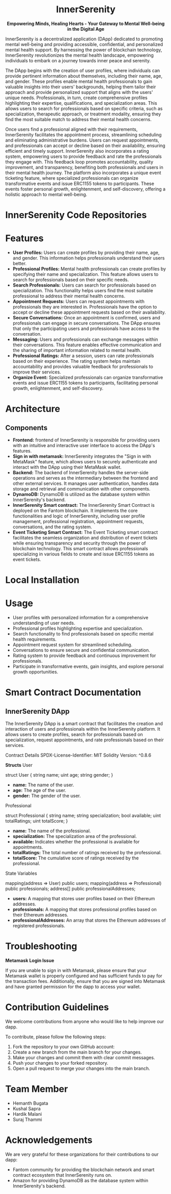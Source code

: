 <div align="center">
  <h1>InnerSerenity</h1>
  <p>
    <strong>Empowering Minds, Healing Hearts - Your Gateway to Mental Well-being in the Digital Age</strong>
  </p>
  
</div>

InnerSerenity is a decentralized application (DApp) dedicated to promoting mental well-being and providing accessible, confidential, and personalized mental health support. By harnessing the power of blockchain technology, InnerSerenity revolutionizes the mental health landscape, empowering individuals to embark on a journey towards inner peace and serenity.

The DApp begins with the creation of user profiles, where individuals can provide pertinent information about themselves, including their name, age, and gender. These profiles enable mental health professionals to gain valuable insights into their users' backgrounds, helping them tailor their approach and provide personalized support that aligns with the users' unique needs. Professionals, in turn, create comprehensive profiles highlighting their expertise, qualifications, and specialization areas. This allows users to search for professionals based on specific criteria, such as specialization, therapeutic approach, or treatment modality, ensuring they find the most suitable match to address their mental health concerns.

Once users find a professional aligned with their requirements, InnerSerenity facilitates the appointment process, streamlining scheduling and eliminating administrative burdens. Users can request appointments, and professionals can accept or decline based on their availability, ensuring efficient and timely support. InnerSerenity also incorporates a rating system, empowering users to provide feedback and rate the professionals they engage with. This feedback loop promotes accountability, quality improvement, and transparency, benefiting both professionals and users in their mental health journey. The platform also incorporates a unique event ticketing feature, where specialized professionals can organize transformative events and issue ERC1155 tokens to participants. These events foster personal growth, enlightenment, and self-discovery, offering a holistic approach to mental well-being.

# InnerSerenity Code Repositories

# Features
* **User Profiles:** Users can create profiles by providing their name, age, and gender. This information helps professionals understand their users better.
* **Professional Profiles:** Mental health professionals can create profiles by specifying their name and specialization. This feature allows users to search for professionals based on their specific needs.
* **Search Professionals:** Users can search for professionals based on specialization. This functionality helps users find the most suitable professional to address their mental health concerns.
* **Appointment Requests:** Users can request appointments with professionals they are interested in. Professionals have the option to accept or decline these appointment requests based on their availability.
* **Secure Conversations:** Once an appointment is confirmed, users and professionals can engage in secure conversations. The DApp ensures that only the participating users and professionals have access to the conversation.
* **Messaging:** Users and professionals can exchange messages within their conversations. This feature enables effective communication and the sharing of important information related to mental health.
* **Professional Ratings:** After a session, users can rate professionals based on their experience. The rating system helps maintain accountability and provides valuable feedback for professionals to improve their services.
* **Organize Event:** Specialized professionals can organize transformative events and issue ERC1155 tokens to participants, facilitating personal growth, enlightenment, and self-discovery.

# Architecture

## Components

* **Frontend:** frontend of InnerSerenity is responsible for providing users with an intuitive and interactive user interface to access the DApp's features.
* **Sign in with metamask:** InnerSerenity integrates the "Sign in with MetaMask" feature, which allows users to securely authenticate and interact with the DApp using their MetaMask wallet.
* **Backend:** The backend of InnerSerenity handles the server-side operations and serves as the intermediary between the frontend and other external services. It manages user authentication, handles data storage and retrieval and communication with other components.
* **DynamoDB:** DynamoDB is utilized as the database system within InnerSerenity's backend.
* **InnerSerenity Smart contract:** The InnerSerenity Smart Contract is deployed on the Fantom blockchain. It implements the core functionalities and logic of InnerSerenity, including user profile management, professional registration, appointment requests, conversations, and the rating system.
* **Event Ticketing Smart Contract:** The Event Ticketing smart contract facilitates the seamless organization and distribution of event tickets while ensuring transparency and security through the power of blockchain technology. This smart contract allows professionals specializing in various fields to create and issue ERC1155 tokens as event tickets.

# Local Installation

# Usage

* User profiles with personalized information for a comprehensive understanding of user needs.
* Professional profiles highlighting expertise and specialization.
* Search functionality to find professionals based on specific mental health requirements.
* Appointment request system for streamlined scheduling.
* Conversations to ensure secure and confidential communication.
* Rating system to provide feedback and continuous improvement for professionals.
* Participate in transformative events, gain insights, and explore personal growth opportunities.

# Smart Contract Documentation
## InnerSerenity DApp

The InnerSerenity DApp is a smart contract that facilitates the creation and interaction of users and professionals within the InnerSerenity platform. It allows users to create profiles, search for professionals based on specialization, request appointments, and rate professionals based on their services.

Contract Details
SPDX-License-Identifier: MIT
Solidity Version: ^0.8.6

**Structs**
User

struct User {
    string name;
    uint age;
    string gender;
}

* **name:** The name of the user.
* **age:** The age of the user.
* **gender:** The gender of the user.

Professional

struct Professional {
    string name;
    string specialization;
    bool available;
    uint totalRatings;
    uint totalScore;
}

* **name:** The name of the professional.
* **specialization:** The specialization area of the professional.
* **available:** Indicates whether the professional is available for appointments.
* **totalRatings:** The total number of ratings received by the professional.
* **totalScore:** The cumulative score of ratings received by the professional.

State Variables

mapping(address => User) public users;
mapping(address => Professional) public professionals;
address[] public professionalAddresses;

* **users:** A mapping that stores user profiles based on their Ethereum addresses.
* **professionals:** A mapping that stores professional profiles based on their Ethereum addresses.
* **professionalAddresses:** An array that stores the Ethereum addresses of registered professionals.
  
  

# Troubleshooting
**Metamask Login Issue**

If you are unable to sign in with Metamask, please ensure that your Metamask wallet is properly configured and has sufficient funds to pay for the transaction fees. Additionally, ensure that you are signed into Metamask and have granted permission for the dapp to access your wallet.

# Contribution Guidelines
We welcome contributions from anyone who would like to help improve our dapp.

To contribute, please follow the following steps:

1. Fork the repository to your own GitHub account: 
2. Create a new branch from the main branch for your changes.
3. Make your changes and commit them with clear commit messages.
4. Push your changes to your forked repository.
5. Open a pull request to merge your changes into the main branch.

# Team Member
* Hemanth Bugata
* Kushal Sapra
* Hardik Malani
* Suraj Thammi

# Acknowledgements

We are very grateful for these organizations for their contributions to our dapp:
* Fantom community for providing the blockchain network and smart contract ecosystem that InnerSerenity runs on.
* Amazon for providing DynamoDB as the database system within InnerSerenity's backend.
